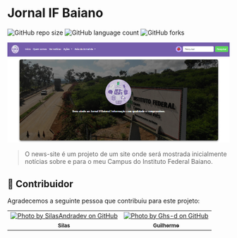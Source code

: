 # Jornal IF Baiano

![GitHub repo size](https://img.shields.io/github/repo-size/SilasAndradev/news-site?style=for-the-badge)
![GitHub language count](https://img.shields.io/github/languages/count/SilasAndradev/news-site?style=for-the-badge)
![GitHub forks](https://img.shields.io/github/forks/SilasAndradev/news-site?style=for-the-badge)

<img src="static/img/exemplo_site.png" alt="Exemplo imagem">

> O news-site é um projeto de um site onde será mostrada inicialmente notícias sobre e para o meu Campus do Instituto Federal Baiano.

## 🤝 Contribuidor 

Agradecemos a seguinte pessoa que contribuiu para este projeto:

<table>
  <tr>
    <td align="center"> 
      <a href="https://github.com/SilasAndradev" title="Back-End Developer"> 
      <img src="https://avatars.githubusercontent.com/u/177932208?v=4" width="100px;" alt="Photo by SilasAndradev on GitHub"/>
      <br> 
      <sub> 
        <b>
          Silas
        </b> 
      </sub> 
    </a> 
    </td>
    <td align="center"> 
      <a href="https://github.com/Ghs-d" title="Front-End Developer"> 
      <img src="https://avatars.githubusercontent.com/u/186340489" width="100px;" alt="Photo by Ghs-d on GitHub"/>
      <br> 
      <sub> 
        <b>
          Guilherme
        </b> 
      </sub> 
    </a> 
    </td>
  </tr>
</table>
